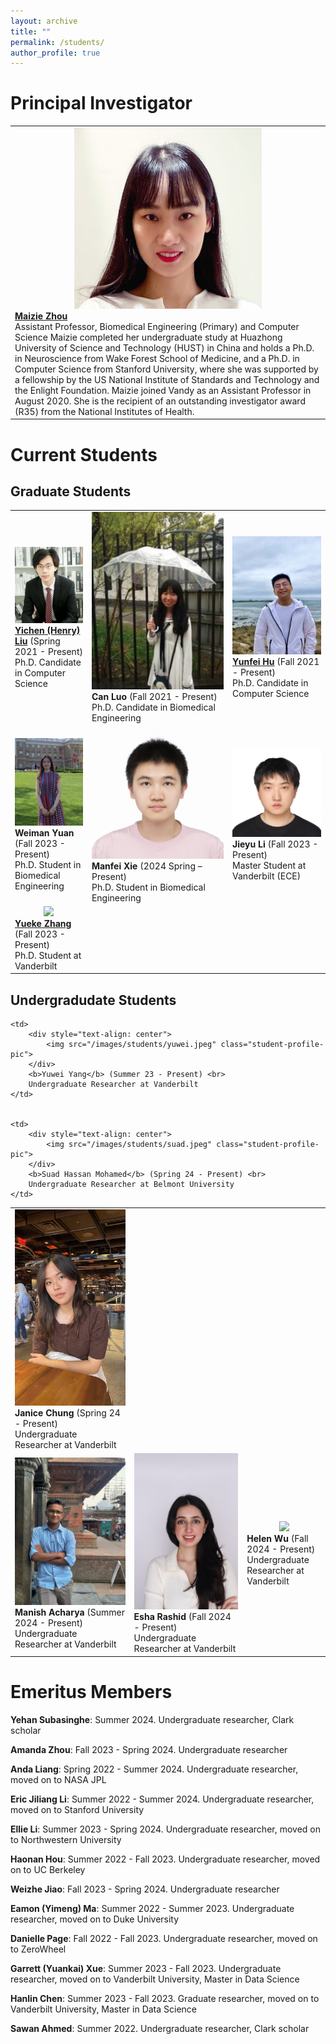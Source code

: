 ```yaml
---
layout: archive
title: ""
permalink: /students/
author_profile: true
---
```


Principal Investigator
=====
<table style="border-collapse: collapse; table-layout: fixed; vertical-align: top;">
 <tr>
    <td>
        <div style="text-align: center">
            <img src="/images/maizie_profile.jpg" class="student-profile-pic">
        </div>
        <b><a href="https://maiziezhoulab.github.io/" target="_blank">Maizie Zhou</a></b>  <br>
        Assistant Professor, Biomedical Engineering (Primary) and Computer Science 
        Maizie completed her undergraduate study at Huazhong University of Science and Technology (HUST) in China and holds a Ph.D. in Neuroscience from Wake Forest School of Medicine, and a Ph.D. in Computer Science from Stanford University, where she was supported by a fellowship by the US National Institute of Standards and Technology and the Enlight Foundation. Maizie joined Vandy as an Assistant Professor in August 2020. She is the recipient of an outstanding investigator award (R35) from the National Institutes of Health.
    </td>
 </tr>
</table>

Current Students
=====
## Graduate Students
<table style="border-collapse: collapse; table-layout: fixed; vertical-align: top;">
 <tr>
    <td>
        <div style="text-align: center">
            <img src="/images/students/yichen_liu.jpeg" class="student-profile-pic">
        </div>
        <b><a href="https://lyc-vio.github.io/Intro/" target="_blank">Yichen (Henry) Liu</a></b> (Spring 2021 - Present) <br>
        Ph.D. Candidate in Computer Science 
    </td>
    <td>
        <div style="text-align: center">
            <img src="/images/students/Canluo.jpeg" class="student-profile-pic">
        </div>
        <b>Can Luo</b> (Fall 2021 - Present) <br>
        Ph.D. Candidate in Biomedical Engineering
    </td>
    <td>
        <div style="text-align: center">
            <img src="/images/students/yunfei.jpeg" class="student-profile-pic" >
        </div>
        <b><a href="https://oliiverhu.github.io/" target="_blank">Yunfei Hu</a></b> (Fall 2021 - Present) <br>
        Ph.D. Candidate in Computer Science 
    </td>
 </tr>
 <tr>
   <td>
        <div style="text-align: center">
            <img src="/images/students/weimanyuan.jpeg" class="student-profile-pic">
        </div>
        <b>Weiman Yuan</b> (Fall 2023 - Present) <br>
        Ph.D. Student in Biomedical Engineering
    </td>
    <td>
        <div style="text-align: center">
            <img src="/images/students/Jiahao.jpg" class="student-profile-pic">
        </div>
        <b>Manfei Xie</b> (2024 Spring – Present) <br>
        Ph.D. Student in Biomedical Engineering
    </td>
    <td>
        <div style="text-align: center">
            <img src="/images/students/jieyu.jpg" class="student-profile-pic">
        </div>
        <b>Jieyu Li</b> (Fall 2023 - Present) <br>
        Master Student at Vanderbilt (ECE) 
    </td>
 </tr>
 <tr>
   <td>
        <div style="text-align: center">
            <img src="/images/students/yueke.jpg" class="student-profile-pic">
        </div>
        <b><a href="https://zyueek.github.io" target="_blank">Yueke Zhang</a></b> (Fall 2023 - Present) <br>
        Ph.D. Student at Vanderbilt 
    </td>
 </tr>
</table>


## Undergradudate Students
<table style="border-collapse: collapse; table-layout: fixed; vertical-align: top;">
 <tr>

    <td>
        <div style="text-align: center">
            <img src="/images/students/yuwei.jpeg" class="student-profile-pic">
        </div>
        <b>Yuwei Yang</b> (Summer 23 - Present) <br>
        Undergraduate Researcher at Vanderbilt
    </td>


    <td>
        <div style="text-align: center">
            <img src="/images/students/suad.jpeg" class="student-profile-pic">
        </div>
        <b>Suad Hassan Mohamed</b> (Spring 24 - Present) <br>
        Undergraduate Researcher at Belmont University
    </td>

   <td>
        <div style="text-align: center">
            <img src="/images/students/janice.jpg" class="student-profile-pic">
        </div>
        <b>Janice Chung</b> (Spring 24 - Present) <br>
        Undergraduate Researcher at Vanderbilt 
    </td>

</tr>
<tr>
 
<td>
        <div style="text-align: center">
            <img src="/images/students/manish.jpeg" class="student-profile-pic">
        </div>
        <b>Manish Acharya</b> (Summer 2024 - Present) <br>
        Undergraduate Researcher at Vanderbilt 
    </td>

 <td>
        <div style="text-align: center">
            <img src="/images/students/esha.JPEG" class="student-profile-pic">
        </div>
        <b>Esha Rashid</b> (Fall 2024 - Present) <br>
        Undergraduate Researcher at Vanderbilt 
    </td>

  <td>
        <div style="text-align: center">
            <img src="/images/students/helen.jpg" class="student-profile-pic">
        </div>
        <b>Helen Wu</b> (Fall 2024 - Present) <br>
        Undergraduate Researcher at Vanderbilt 
    </td>

 

 </tr>



</table> 

Emeritus Members
=====
 <!-- <p> <img src="index_files/people/danielle.png" height="60"/>
            Danielle Page </p>-->



<b>Yehan Subasinghe</b>: Summer 2024. Undergraduate researcher, Clark
scholar

<b>Amanda Zhou</b>: Fall 2023 - Spring 2024. Undergraduate researcher 

<b>Anda Liang</b>: Spring 2022 - Summer 2024. Undergraduate researcher,
moved on to NASA JPL

<b>Eric Jiliang Li</b>: Summer 2022 - Summer 2024. Undergraduate researcher,
moved on to Stanford University 

<b>Ellie Li</b>: Summer 2023 - Spring 2024. Undergraduate researcher,
moved on to Northwestern University 

<b>Haonan Hou</b>: Summer 2022 - Fall 2023. Undergraduate researcher, moved on to UC Berkeley 

<b>Weizhe Jiao</b>: Fall 2023 - Spring 2024. Undergraduate researcher 

<b>Eamon (Yimeng) Ma</b>: Summer 2022 - Summer 2023. Undergraduate researcher, moved on to Duke University 

<b>Danielle Page</b>: Fall 2022 - Fall 2023. Undergraduate researcher,
moved on to ZeroWheel 

<b>Garrett (Yuankai) Xue</b>: Summer 2023 - Fall 2023. Undergraduate researcher, moved on to Vanderbilt University, Master in Data Science

<b>Hanlin Chen</b>: Summer 2023 - Fall 2023. Graduate researcher, moved on to Vanderbilt University, Master in Data Science
               
<b>Sawan Ahmed</b>: Summer 2022. Undergraduate researcher, Clark scholar 
    